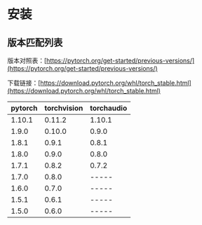 # 安装

## 版本匹配列表

版本对照表：[https://pytorch.org/get-started/previous-versions/](https://pytorch.org/get-started/previous-versions/)


下载链接：[https://download.pytorch.org/whl/torch_stable.html](https://download.pytorch.org/whl/torch_stable.html)


| pytorch | torchvision | torchaudio |
| ------- | ----------- | ---------- |
| 1.10.1  | 0.11.2      | 1.10.1     |
| 1.9.0   | 0.10.0      | 0.9.0      |
| 1.8.1   | 0.9.1       | 0.8.1      |
| 1.8.0   | 0.9.0       | 0.8.0      |
| 1.7.1   | 0.8.2       | 0.7.2      |
| 1.7.0   | 0.8.0       | -----      |
| 1.6.0   | 0.7.0       | -----      |
| 1.5.1   | 0.6.1       | -----      |
| 1.5.0   | 0.6.0       | -----      |


